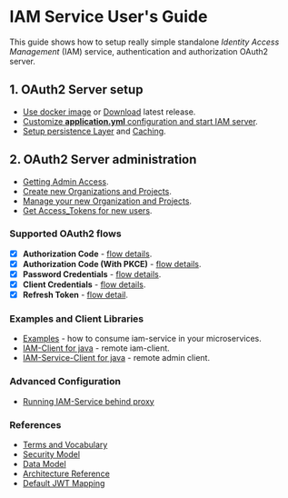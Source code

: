 # IAM Service User's Guide
This guide shows how to setup really simple standalone *Identity Access Management* (IAM) service, 
authentication and authorization OAuth2 server.

## 1. OAuth2 Server setup
* [Use docker image](https://hub.docker.com/r/jurajveverka/iam-service) or
  [Download](https://github.com/jveverka/iam-service/releases/) latest release.
* [Customize __application.yml__ configuration and start IAM server](01a-standalone-server-config.md).
* [Setup persistence Layer](01b_setup-persitence-layer.md) and [Caching](01c_setup-cache-layer.md).

## 2. OAuth2 Server administration
* [Getting Admin Access](02a-get-admin-access-token.md).
* [Create new Organizations and Projects](02b-create-organization-with-admin.md).
* [Manage your new Organization and Projects](02c-manage-organization-and-projects.md).
* [Get Access_Tokens for new users](02d-getting-access-tokens-for-new-users.md).

### Supported OAuth2 flows
* [x] __Authorization Code__ - [flow details](../oauth2/131_authorization-code-flow.md).
* [x] __Authorization Code (With PKCE)__ - [flow details](../oauth2/131_authorization-code-flow.md).
* [x] __Password Credentials__ - [flow details](../oauth2/133_password-credentials-flow.md).
* [x] __Client Credentials__ - [flow details](../oauth2/134_client-credentials-flow.md).
* [x] __Refresh Token__ - [flow detail](../oauth2/15_refresh-tokens-flow.md).

### Examples and Client Libraries
* [Examples](../../iam-examples) - how to consume iam-service in your microservices.
* [IAM-Client for java](../../iam-common/iam-client) - remote iam-client.
* [IAM-Service-Client for java](../../iam-common/iam-service-client) - remote admin client.

### Advanced Configuration
* [Running IAM-Service behind proxy](Advanced-Config-Running-Behind-Proxy.md)

### References
* [Terms and Vocabulary](Terms-and-Vocabulary.md)
* [Security Model](IAM-Service-Security-Model.md)
* [Data Model](../IAM-data-model.md)
* [Architecture Reference](../IAM-architecture-details.md)
* [Default JWT Mapping](../JWT-mapping-details.md)
